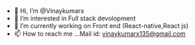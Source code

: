 - 👋 Hi, I’m @Vinaykumarx
- 👀 I’m interested in Full stack devolopment
- 🌱 I’m currently working on Front end (React-native,React js)
- 📫 How to reach me ...Mail id: vinaykumarx135@gmail.com

<!---
Vinaykumarx/Vinaykumarx is a ✨ special ✨ repository because its `README.md` (this file) appears on your GitHub profile.
You can click the Preview link to take a look at your changes.
--->
